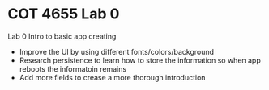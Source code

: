 # COT 4655 Lab 0
 Lab 0 Intro to basic app creating
 
* Improve the UI by using different fonts/colors/background
* Research persistence to learn how to store the information so when app reboots the informatoin remains
* Add more fields to crease a more thorough introduction